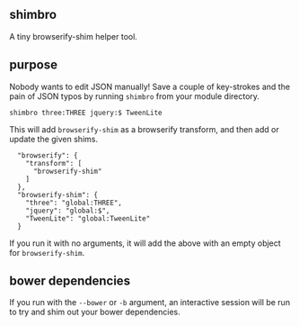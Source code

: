 ## shimbro

A tiny browserify-shim helper tool.

## purpose

Nobody wants to edit JSON manually! Save a couple of key-strokes and the pain of JSON typos by running `shimbro` from your module directory.

```shimbro three:THREE jquery:$ TweenLite```

This will add `browserify-shim` as a browserify transform, and then add or update the given shims.

```
  "browserify": {
    "transform": [
      "browserify-shim"
    ]
  },
  "browserify-shim": {
    "three": "global:THREE",
    "jquery": "global:$",
    "TweenLite": "global:TweenLite"
  }
```

If you run it with no arguments, it will add the above with an empty object for `browserify-shim`.

## bower dependencies

If you run with the `--bower` or `-b` argument, an interactive session will be run to try and shim out your bower dependencies. 